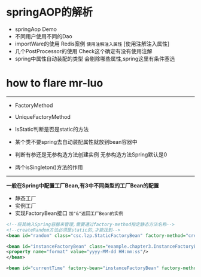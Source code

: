# springAOP的解析

- springAop Demo
- 不同用户使用不同的Dao
- importWare的使用 Redis案例 `使用注解注入属性` [使用注解注入属性]
- 几个PostProcessor的使用 Check这个确定有没有使用注解
- spring中属性自动装配的类型 会剔除哪些属性,spring这里有条件塞选

# how to flare mr-luo

------

- FactoryMethod
- UniqueFactoryMethod
- IsStatic判断是否是static的方法
- 某个类不要spring去自动装配属性就放到bean容器中

- 判断有参还是无参构造方法创建实例 无参构造方法Spring默认是0
- 两个isSingleton()方法的作用

------

**一般在Spring中配置工厂Bean,有3中不同类型的工厂Bean的配置**

- 静态工厂
- 实例工厂
- 实现FactoryBean接口 `加"&"返回工厂Bean的实例`

```xml
<!--将其纳入Spring容器来管理,需要通过factory-method指定静态方法名称-->
<!--createRandom方法必须是static的,才能找到-->
<bean id="random" class="csc.lzp.StaticFactoryBean" factory-method="createRandom" scope="prototype"/>
```

```xml
<bean id="instanceFactoryBean" class="example.chapter3.InstanceFactoryBean">
<property name="format" value="yyyy-MM-dd HH:mm:ss"/>
</bean>

<bean id="currentTime" factory-bean="instanceFactoryBean" factory-method="createTime"/>
```